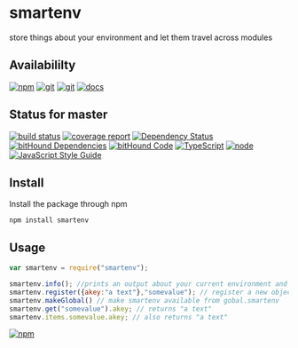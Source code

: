 # smartenv
store things about your environment and let them travel across modules

## Availabililty
[![npm](https://push.rocks/assets/repo-button-npm.svg)](https://www.npmjs.com/package/smartenv)
[![git](https://push.rocks/assets/repo-button-git.svg)](https://gitlab.com/pushrocks/smartenv)
[![git](https://push.rocks/assets/repo-button-mirror.svg)](https://github.com/pushrocks/smartenv)
[![docs](https://push.rocks/assets/repo-button-docs.svg)](https://pushrocks.gitlab.io/smartenv/)

## Status for master
[![build status](https://gitlab.com/pushrocks/smartenv/badges/master/build.svg)](https://gitlab.com/pushrocks/smartenv/commits/master)
[![coverage report](https://gitlab.com/pushrocks/smartenv/badges/master/coverage.svg)](https://gitlab.com/pushrocks/smartenv/commits/master)
[![Dependency Status](https://david-dm.org/pushrocks/smartenv.svg)](https://david-dm.org/pushrocks/smartenv)
[![bitHound Dependencies](https://www.bithound.io/github/pushrocks/smartenv/badges/dependencies.svg)](https://www.bithound.io/github/pushrocks/smartenv/master/dependencies/npm)
[![bitHound Code](https://www.bithound.io/github/pushrocks/smartenv/badges/code.svg)](https://www.bithound.io/github/pushrocks/smartenv)
[![TypeScript](https://img.shields.io/badge/TypeScript-2.x-blue.svg)](https://nodejs.org/dist/latest-v6.x/docs/api/)
[![node](https://img.shields.io/badge/node->=%206.x.x-blue.svg)](https://nodejs.org/dist/latest-v6.x/docs/api/)
[![JavaScript Style Guide](https://img.shields.io/badge/code%20style-standard-brightgreen.svg)](http://standardjs.com/)

## Install
Install the package through npm

```
npm install smartenv
```

## Usage

```javascript
var smartenv = require("smartenv");

smartenv.info(); //prints an output about your current environment and registered objects
smartenv.register({akey:"a text"},"somevalue"); // register a new object
smartenv.makeGlobal() // make smartenv available from gobal.smartenv
smartenv.get("somevalue").akey; // returns "a text"
smartenv.items.somevalue.akey; // also returns "a text"
```

[![npm](https://push.rocks/assets/repo-header.svg)](https://push.rocks)
